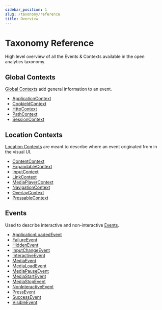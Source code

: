 ```yaml
---
sidebar_position: 1
slug: /taxonomy/reference
title: Overview
---
```


# Taxonomy Reference
High level overview of all the Events & Contexts available in the open analytics taxonomy.

## Global Contexts
[Global Contexts](./global-contexts/overview.md) add general information to an event.

* [ApplicationContext](./global-contexts/ApplicationContext.md)
* [CookieIdContext](./global-contexts/CookieIdContext.md)
* [HttpContext](./global-contexts/HttpContext.md)
* [PathContext](./global-contexts/PathContext.md)
* [SessionContext](./global-contexts/SessionContext.md)

## Location Contexts
[Location Contexts](./location-contexts/overview.md) are meant to describe where an event originated from in the visual UI.

* [ContentContext](./location-contexts/ContentContext.md)
* [ExpandableContext](./location-contexts/ExpandableContext.md)
* [InputContext](./location-contexts/InputContext.md)
* [LinkContext](./location-contexts/LinkContext.md)
* [MediaPlayerContext](./location-contexts/MediaPlayerContext.md)
* [NavigationContext](./location-contexts/NavigationContext.md)
* [OverlayContext](./location-contexts/OverlayContext.md)
* [PressableContext](./location-contexts/PressableContext.md)

## Events
Used to describe interactive and non-interactive [Events](./events/overview.md).

* [ApplicationLoadedEvent](./events/ApplicationLoadedEvent.md)
* [FailureEvent](./events/FailureEvent.md)
* [HiddenEvent](./events/HiddenEvent.md)
* [InputChangeEvent](./events/InputChangeEvent.md)
* [InteractiveEvent](./events/InteractiveEvent.md)
* [MediaEvent](./events/MediaEvent.md)
* [MediaLoadEvent](./events/MediaLoadEvent.md)
* [MediaPauseEvent](./events/MediaPauseEvent.md)
* [MediaStartEvent](./events/MediaStartEvent.md)
* [MediaStopEvent](./events/MediaStopEvent.md)
* [NonInteractiveEvent](./events/NonInteractiveEvent.md)
* [PressEvent](./events/PressEvent.md)
* [SuccessEvent](./events/SuccessEvent.md)
* [VisibleEvent](./events/VisibleEvent.md)